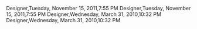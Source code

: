 ﻿Designer,Tuesday, November 15, 2011,7:55 PMDesigner,Tuesday, November 15, 2011,7:55 PMDesigner,Wednesday, March 31, 2010,10:32 PMDesigner,Wednesday, March 31, 2010,10:32 PM